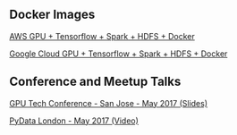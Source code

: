 ## Docker Images
[AWS GPU + Tensorflow + Spark + HDFS + Docker](https://github.com/fluxcapacitor/pipeline/wiki/AWS-GPU-Tensorflow-Docker)

[Google Cloud GPU + Tensorflow + Spark + HDFS + Docker](https://github.com/fluxcapacitor/pipeline/wiki/GCP-GPU-Tensorflow-Docker)

## Conference and Meetup Talks
[GPU Tech Conference - San Jose - May 2017 (Slides)](https://www.slideshare.net/cfregly/high-performance-distributed-tensorflow-with-gpus-nvidia-gpu-tech-conference-may-08-2017)

[PyData London - May 2017 (Video)](https://www.youtube.com/watch?v=TuGszWtR0ss)
